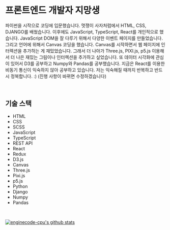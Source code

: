 # 프론트엔드 개발자 지망생
파이썬을 시작으로 코딩에 입문했습니다. 멋쟁이 사자처럼에서 HTML, CSS, DJANGO를 배웠습니다. 
이후에도 JavaScript, TypeScript, React를 개인적으로 했습니다. JavaScript DOM을 잘 다루기 위해서 
다양한 이벤트 페이지를 만들었습니다. 그리고 언어에  위해서 Canvas 코딩을 했습니다. Canvas를 시작하면서 웹 페이지에
인터렉션을 추가하는 게 재밌었습니다. 그래서 더 나아가 Three.js, PIXI.js, p5.js 이용해서 더 나은 재밌는 그림이나 인터렉션을 추가하고 싶었습니다.
또 데이터 시각화에 관심이 있어서 D3를 공부하고 Numpy와 Pandas를 공부했습니다. 지금은 React를 이용한 비동기 통신이 익숙하지 않아 공부하고 있습니다.
저는 익숙해질 때까지 반복하고 반드시 정복합니다. :)
(진행 사항이 바뀌면 수정하겠습니다)

<br>

## 기술 스택
- HTML
- CSS
- SCSS
- JavaScript
- TypeScript
- REST API
- React
- Redux
- D3.js
- Canvas
- Three.js
- Pixi.js
- p5.js
- Python
- Django
- Numpy
- Pandas

<br>

[![enginecode-cpu's github stats](https://github-readme-stats.vercel.app/api?username=enginecode-cpu)](https://github.com/anuraghazra/github-readme-stats)
